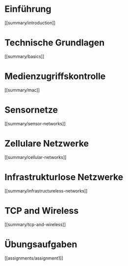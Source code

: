 # Einführung

[[summary/introduction]]

# Technische Grundlagen

[[summary/basics]]

# Medienzugriffskontrolle

[[summary/mac]]

# Sensornetze

[[summary/sensor-networks]]

# Zellulare Netzwerke

[[summary/cellular-networks]]

# Infrastrukturlose Netzwerke

[[summary/infrastructureless-networks]]

# TCP and Wireless

[[summary/tcp-and-wireless]]

# Übungsaufgaben

[[assignments/assignment1]]
